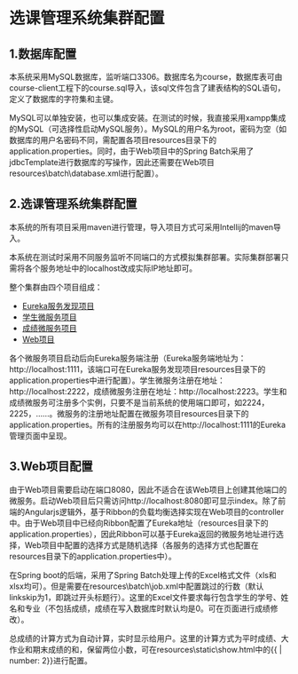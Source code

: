 # 选课管理系统集群配置

## 1.数据库配置

本系统采用MySQL数据库，监听端口3306。数据库名为course，数据库表可由course-client工程下的course.sql导入，该sql文件包含了建表结构的SQL语句，定义了数据库的字符集和主键。

MySQL可以单独安装，也可以集成安装。在测试的时候，我直接采用xampp集成的MySQL（可选择性启动MySQL服务）。MySQL的用户名为root，密码为空（如数据库的用户名密码不同，需配置各项目resources目录下的application.properties。同时，由于Web项目中的Spring Batch采用了jdbcTemplate进行数据库的写操作，因此还需要在Web项目resources\batch\database.xml进行配置）。

## 2.选课管理系统集群配置

本系统的所有项目采用maven进行管理，导入项目方式可采用Intellij的maven导入。

本系统在测试时采用不同服务监听不同端口的方式模拟集群部署。实际集群部署只需将各个服务地址中的localhost改成实际IP地址即可。

整个集群由四个项目组成：
* [Eureka服务发现项目](https://github.com/njuxhz/Course-Cluster/tree/master/eureka-server)
* [学生微服务项目](https://github.com/njuxhz/Course-Cluster/tree/master/student-service)
* [成绩微服务项目](https://github.com/njuxhz/Course-Cluster/tree/master/score-service)
* [Web项目](https://github.com/njuxhz/Course-Cluster/tree/master/course-client)

各个微服务项目启动后向Eureka服务端注册（Eureka服务端地址为：http:\/\/localhost:1111，该端口可在Eureka服务发现项目resources目录下的application.properties中进行配置）。学生微服务注册在地址：http:\/\/localhost:2222，成绩微服务注册在地址：http:\/\/localhost:2223。学生和成绩微服务可注册多个实例，只要不是当前系统的使用端口即可，如2224，2225，……。微服务的注册地址配置在微服务项目resources目录下的application.properties。所有的注册服务均可以在http:\/\/localhost:1111的Eureka管理页面中呈现。

## 3.Web项目配置

由于Web项目需要启动在端口8080，因此不适合在该Web项目上创建其他端口的微服务。启动Web项目后只需访问http:\/\/localhost:8080即可显示index。除了前端的Angularjs逻辑外，基于Ribbon的负载均衡选择实现在Web项目的controller中。由于Web项目中已经向Ribbon配置了Eureka地址（resources目录下的application.properties），因此Ribbon可以基于Eureka返回的微服务地址进行选择，Web项目中配置的选择方式是随机选择（各服务的选择方式也配置在resources目录下的application.properties中）。

在Spring boot的后端，采用了Spring Batch处理上传的Excel格式文件（xls和xlsx均可）。但是需要在resources\batch\job.xml中配置跳过的行数（默认linkskip为1，即跳过开头标题行）。这里的Excel文件要求每行包含学生的学号、姓名和专业（不包括成绩，成绩在写入数据库时默认均是0。可在页面进行成绩修改）。

总成绩的计算方式为自动计算，实时显示给用户。这里的计算方式为平时成绩、大作业和期末成绩的和，保留两位小数，可在resources\static\show.html中的{{ | number: 2}}进行配置。
